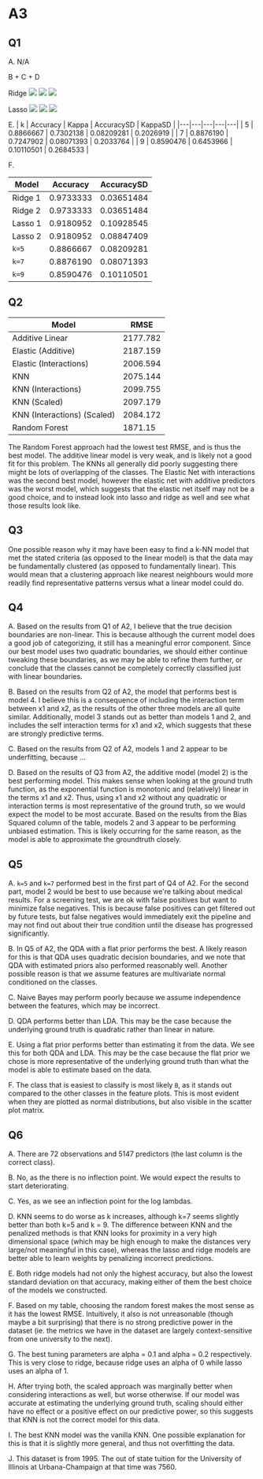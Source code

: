 # A3

## Q1

A. N/A

B + C + D

Ridge
![](plot1.png)
![](plot2.png)
![](plot5.png)

Lasso
![](plot3.png)
![](plot4.png)
![](plot6.png)

E. 
| k | Accuracy | Kappa | AccuracySD | KappaSD |
|---|---|---|---|---|
| 5 | 0.8866667 | 0.7302138 | 0.08209281 | 0.2026919 |
| 7 | 0.8876190 | 0.7247902 | 0.08071393 | 0.2033764 |
| 9 | 0.8590476 | 0.6453966 | 0.10110501 | 0.2684533 |

F.

| Model | Accuracy | AccuracySD |
|---|---|---|
| Ridge 1 | 0.9733333 | 0.03651484 |
| Ridge 2 | 0.9733333 | 0.03651484 |
| Lasso 1 | 0.9180952 | 0.10928545 |
| Lasso 2 | 0.9180952 | 0.08847409 |
| `k=5` | 0.8866667 | 0.08209281 |
| `k=7` | 0.8876190 | 0.08071393 |
| `k=9` | 0.8590476 | 0.10110501 |

## Q2

| Model | RMSE |
|---|---|
| Additive Linear | 2177.782 |
| Elastic (Additive) | 2187.159 |
| Elastic (Interactions) | 2006.594 |
| KNN | 2075.144 |
| KNN (Interactions) | 2099.755 |
| KNN (Scaled) | 2097.179 |
| KNN (Interactions) (Scaled) | 2084.172 |
| Random Forest | 1871.15 |

The Random Forest approach had the lowest test RMSE, and is thus the best model.
The additive linear model is very weak, and is likely not a good fit for
this problem. The KNNs all generally did poorly suggesting there might be lots of
overlapping of the classes. The Elastic Net with interactions was the second best
model, however the elastic net with additive predictors was the worst model, which
suggests that the elastic net itself may not be a good choice, and to instead look
into lasso and ridge as well and see what those results look like.

## Q3

One possible reason why it may have been easy to find a k-NN model that met the stated criteria
(as opposed to the linear model) is that the data may be fundamentally clustered (as opposed to fundamentally
linear). This would mean that a clustering approach like nearest neighbours would more readily
find representative patterns versus what a linear model could do.

## Q4

A. Based on the results from Q1 of A2, I believe that the true decision boundaries are non-linear. 
This is because although the current model does a good job of categorizing, it still has a meaningful error component.
Since our best model uses two quadratic boundaries, we should either continue tweaking these boundaries, as we may be able
to refine them further, or conclude that the classes cannot be completely correctly classified just with linear boundaries.

B. Based on the results from Q2 of A2, the model that performs best is model 4. I believe this is a
consequence of including the interaction term between x1 and x2, as the results of the other three models are all quite
similar. Additionally, model 3 stands out as better than models 1 and 2, and includes the self interaction terms for
x1 and x2, which suggests that these are strongly predictive terms.

C. Based on the results from Q2 of A2, models 1 and 2 appear to be underfitting, because ...

D. Based on the results of Q3 from A2, the additive model (model 2) is the best performing model. This makes sense when
looking at the ground truth function, as the exponential function is monotonic and (relatively) linear in the terms
x1 and x2. Thus, using x1 and x2 without any quadratic or interaction terms is most representative of the ground truth,
so we would expect the model to be most accurate. Based on the results from the Bias Squared column of the table, models
2 and 3 appear to be performing unbiased estimation. This is likely occurring for the same reason, as the model is able to
approximate the groundtruth closely.

## Q5

A. `k=5` and `k=7` performed best in the first part of Q4 of A2. For the second part, model 2 would be
best to use because we're talking about medical results. For a screening test, we are ok with false
positives but want to minimize false negatives. This is because false positives can get filtered out
by future tests, but false negatives would immediately exit the pipeline and may not find out about their
true condition until the disease has progressed significantly.

B. In Q5 of A2, the QDA with a flat prior performs the best. A likely reason for this is that QDA uses
quadratic decision boundaries, and we note that QDA with estimated priors also performed reasonably well. Another
possible reason is that we assume features are multivariate normal conditioned on the classes.

C. Naive Bayes may perform poorly because we assume independence between the features, which may be incorrect.

D. QDA performs better than LDA. This may be the case because the underlying ground truth is quadratic rather
than linear in nature.

E. Using a flat prior performs better than estimating it from the data. We see this for both QDA and LDA. This
may be the case because the flat prior we chose is more representative of the underlying ground truth than
what the model is able to estimate based on the data.

F. The class that is easiest to classify is most likely `B`, as it stands out compared to the other classes
in the feature plots. This is most evident when they are plotted as normal distributions, but also visible
in the scatter plot matrix.

## Q6

A. There are 72 observations and 5147 predictors (the last column is the correct class).

B. No, as the there is no inflection point. We would expect the results to start deteriorating.

C. Yes, as we see an inflection point for the log lambdas.

D. KNN seems to do worse as k increases, although k=7 seems slightly better
than both k=5 and k = 9. The difference between KNN and the penalized methods
is that KNN looks for proximity in a very high dimensional space (which may be
high enough to make the distances very large/not meaningful in this case), whereas
the lasso and ridge models are better able to learn weights by penalizing 
incorrect predictions.

E. Both ridge models had not only the highest accuracy, but also the lowest
standard deviation on that accuracy, making either of them the best choice
of the models we constructed.

F. Based on my table, choosing the random forest makes the most sense as it has
the lowest RMSE. Intuitively, it also is not unreasonable (though maybe a bit
surprising) that there is no strong predictive power in the dataset (ie. the 
metrics we have in the dataset are largely context-sensitive from one university to
the next).

G. The best tuning parameters are alpha = 0.1 and alpha = 0.2 respectively. This
is very close to ridge, because ridge uses an alpha of 0 while lasso uses an
alpha of 1.

H. After trying both, the scaled approach was marginally better when considering
interactions as well, but worse otherwise. If our model was accurate at estimating
the underlying ground truth, scaling should either have no effect or a positive
effect on our predictive power, so this suggests that KNN is not the correct 
model for this data.

I. The best KNN model was the vanilla KNN. One possible explanation for this is
that it is slightly more general, and thus not overfitting the data.

J. This dataset is from 1995. The out of state tuition for the University of Illinois at Urbana-Champaign at that time was 7560.

